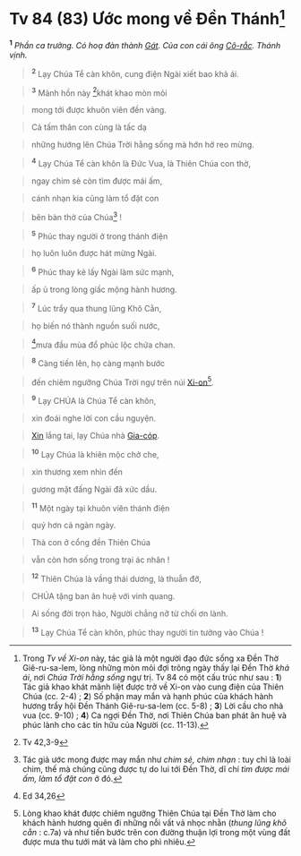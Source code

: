 # Tv 84 (83) Ước mong về Đền Thánh[^1]
<sup><b>1</b></sup> *Phần ca trưởng. Có hoạ đàn thành [Gát](). Của con cái ông [Cô-rắc](). Thánh vịnh.*


> <sup><b>2</b></sup> Lạy Chúa Tể càn khôn, cung điện Ngài xiết bao khả ái.
>


> <sup><b>3</b></sup> Mảnh hồn này [^1*]khát khao mòn mỏi
>


> mong tới được khuôn viên đền vàng.
>


> Cả tấm thân con cùng là tấc dạ
>


> những hướng lên Chúa Trời hằng sống mà hớn hở reo mừng.
>


> <sup><b>4</b></sup> Lạy Chúa Tể càn khôn là Đức Vua, là Thiên Chúa con thờ,
>


> ngay chim sẻ còn tìm được mái ấm,
>


> cánh nhạn kia cũng làm tổ đặt con
>


> bên bàn thờ của Chúa[^2] !
>


> <sup><b>5</b></sup> Phúc thay người ở trong thánh điện
>


> họ luôn luôn được hát mừng Ngài.
>


> <sup><b>6</b></sup> Phúc thay kẻ lấy Ngài làm sức mạnh,
>


> ấp ủ trong lòng giấc mộng hành hương.
>


> <sup><b>7</b></sup> Lúc trẩy qua thung lũng Khô Cằn,
>


> họ biến nó thành nguồn suối nước,
>


> [^2*]mưa đầu mùa đổ phúc lộc chứa chan.
>


> <sup><b>8</b></sup> Càng tiến lên, họ càng mạnh bước
>


> đến chiêm ngưỡng Chúa Trời ngự trên núi [Xi-on]()[^3].
>


> <sup><b>9</b></sup> Lạy CHÚA là Chúa Tể càn khôn,
>


> xin đoái nghe lời con cầu nguyện.
>


> [Xin]() lắng tai, lạy Chúa nhà [Gia-cóp]().
>


> <sup><b>10</b></sup> Lạy Chúa là khiên mộc chở che,
>


> xin thương xem nhìn đến
>


> gương mặt đấng Ngài đã xức dầu.
>


> <sup><b>11</b></sup> Một ngày tại khuôn viên thánh điện
>


> quý hơn cả ngàn ngày.
>


> Thà con ở cổng đền Thiên Chúa
>


> vẫn còn hơn sống trong trại ác nhân !
>


> <sup><b>12</b></sup> Thiên Chúa là vầng thái dương, là thuẫn đỡ,
>


> CHÚA tặng ban ân huệ với vinh quang.
>


> Ai sống đời trọn hảo, Người chẳng nỡ từ chối ơn lành.
>


> <sup><b>13</b></sup> Lạy Chúa Tể càn khôn, phúc thay người tin tưởng vào Chúa !
>

[^1]: Trong *Tv về Xi-on* này, tác giả là một người đạo đức sống xa Đền Thờ Giê-ru-sa-lem, lòng những mòn mỏi đợi trông ngày thấy lại Đền Thờ *khả ái*, nơi *Chúa Trời hằng sống* ngự trị. Tv 84 có một cấu trúc như sau : **1**) Tác giả khao khát mãnh liệt được trở về Xi-on vào cung điện của Thiên Chúa (cc. 2-4) ; **2**) Số phận may mắn và hạnh phúc của khách hành hương trẩy hội Đền Thánh Giê-ru-sa-lem (cc. 5-8) ; **3**) Lời cầu cho nhà vua (cc. 9-10) ; **4**) Ca ngợi Đền Thờ, nơi Thiên Chúa ban phát ân huệ và phúc lành cho các tín hữu của Người (cc. 11-13).
[^2]: Tác giả ước mong được may mắn như *chim sẻ, chim nhạn* : tuy chỉ là loài chim, thế mà chúng cũng được tự do lui tới Đền Thờ, dĩ chí *tìm được mái ấm, làm tổ đặt con* ở đó.
[^3]: Lòng khao khát được chiêm ngưỡng Thiên Chúa tại Đền Thờ làm cho khách hành hương quên đi những nỗi vất vả nhọc nhằn (*thung lũng khô cằn* : c.7a) và như tiến bước trên con đường thuận lợi trong một vùng đất được mưa thu tưới mát và làm cho phì nhiêu.
[^1*]: Tv 42,3-9
[^2*]: Ed 34,26
